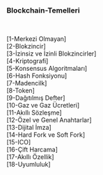 ### Blockchain-Temelleri
<br />

[1-Merkezi Olmayan] <br>
[2-Blokzincir] <br>
[3-İzinsiz ve İzinli Blokzincirler] <br>
[4-Kriptografi] <br>
[5-Konsensus Algoritmaları] <br>
[6-Hash Fonksiyonu] <br>
[7-Madencilk] <br>
[8-Token] <br>
[9-Dağıtılmış Defter] <br>
[10-Gaz ve Gaz Ücretleri] <br>
[11-Akıllı Sözleşme] <br>
[12-Özel ve Genel Anahtarlar] <br>
[13-Dijital İmza] <br>
[14-Hard Fork ve Soft Fork] <br>
[15-ICO] <br>
[16-Çift Harcama] <br>
[17-Akıllı Özellik] <br>
[18-Uyumluluk] <br>
